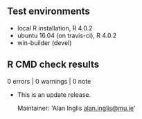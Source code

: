 ## Test environments
* local R installation, R 4.0.2
* ubuntu 16.04 (on travis-ci), R 4.0.2
* win-builder (devel)

## R CMD check results

0 errors | 0 warnings | 0 note

* This is an update release.

  Maintainer: 'Alan Inglis <alan.inglis@mu.ie>'

